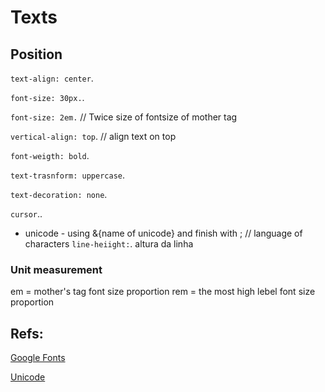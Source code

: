 # Texts

## Position

`text-align: center`.

`font-size: 30px.`.

`font-size: 2em.` // Twice size of fontsize of mother tag

`vertical-align: top`. // align text on top

`font-weigth: bold`.

`text-trasnform: uppercase`.

`text-decoration: none`.

`cursor`..

- unicode - using &{name of unicode} and finish with ; // language of characters
  `line-heiight:`. altura da linha

### Unit measurement

em = mother's tag font size proportion
rem = the most high lebel font size proportion

## Refs:

[Google Fonts](fonts.google.com)

[Unicode](unicodetable.com)
